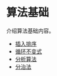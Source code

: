 # 算法基础
介绍算法基础内容。

- [插入排序](./insert_sort.md)
- [循环不变式](./loop_invariant.md)
- [分析算法](./algorithm_analysis.md)
- [分治法](./divide_and_conquer.md)
